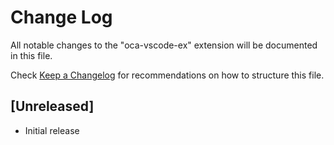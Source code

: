 # Change Log
All notable changes to the "oca-vscode-ex" extension will be documented in this file.

Check [Keep a Changelog](http://keepachangelog.com/) for recommendations on how to structure this file.

## [Unreleased]
- Initial release